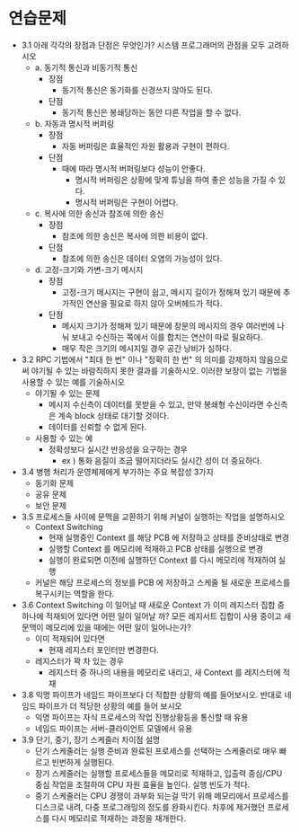 # 연습문제
* 3.1 아래 각각의 장점과 단점은 무엇인가? 시스템 프로그래머의 관점을 모두 고려하시오
	- a. 동기적 통신과 비동기적 통신
		- 장점
			- 동기적 통신은 동기화를 신경쓰지 않아도 된다.
		- 단점
			- 동기적 통신은 봉쇄당하는 동안 다른 작업을 할 수 없다.
	- b. 자동과 명시적 버퍼링
		- 장점
			- 자동 버퍼링은 효율적인 자원 활용과 구현이 편하다.
		- 단점
			- 때에 따라 명시적 버퍼링보다 성능이 안좋다.
				- 명시적 버퍼링은 상황에 맞게 튜닝을 하여 좋은 성능을 가질 수 있다.
				- 명시적 버퍼링은 구현이 어렵다.
	- c. 복사에 의한 송신과 참조에 의한 송신
		- 장점
			- 참조에 의한 송신은 복사에 의한 비용이 없다.
		- 단점
			- 참조에 의한 송신은 데이터 오염의 가능성이 있다.
	- d. 고정-크기와 가변-크기 메시지
		- 장점
			- 고정-크기 메시지는 구현이 쉽고, 메시지 길이가 정해져 있기 때문에 
			추가적인 연산을 필요로 하지 않아 오버헤드가 적다.
		- 단점
			- 메시지 크기가 정해져 있기 때문에 장문의 메시지의 경우 여러번에 나눠 보내고 
			수신하는 쪽에서 이를 합치는 연산이 따로 필요하다.
			- 매우 작은 크기의 메시지일 경우 공간 낭비가 심하다.
* 3.2 RPC 기법에서 "최대 한 번" 이나 "정확히 한 번" 의 의미를 강제하지 않음으로써 야기될 수 있는 
바람직하지 못한 결과를 기술하시오. 이러한 보장이 없는 기법을 사용할 수 있는 예를 기술하시오
	- 야기될 수 있는 문제
		- 메시지 수신측이 데이터를 못받을 수 있고, 만약 봉쇄형 수신이라면 수신측은 계속 block 상태로 대기할 것이다.
		- 데이터를 신뢰할 수 없게 된다.
	- 사용할 수 있는 예
		- 정확성보다 실시간 반응성을 요구하는 경우
			- ex ) 통화 음질이 조금 떨어지더라도 실시간 성이 더 중요하다.
* 3.4 병행 처리가 운영체제에게 부가하는 주요 복잡성 3가지
	- 동기화 문제
	- 공유 문제
	- 보안 문제
* 3.5 프로세스들 사이에 문맥을 교환하기 위해 커널이 실행하는 작업을 설명하시오
	- Context Switching
		- 현재 실행중인 Context 를 해당 PCB 에 저장하고 상태를 준비상태로 변경
		- 실행할 Context 를 메모리에 적재하고 PCB 상태를 실행으로 변경
		- 실행이 완료되면 이전에 실행하던 Context 를 다시 메모리에 적재하여 실행
	- 커널은 해당 프로세스의 정보를 PCB 에 저장하고 스케줄 될 새로운 프로세스를 복구시키는 역할을 한다.
* 3.6 Context Switching 이 일어날 때 새로운 Context 가 이미 레지스터 집합 중 하나에 적재되어 있다면 어떤 일이 일어날 까? 모든 레지서트 집합이 사용 중이고 새 문맥이 메모리에 있을 때에는 어떤 일이 일어나는가?
	- 이미 적재되어 있다면
		- 현재 레지스터 포인터만 변경한다.
	- 레지스터가 꽉 차 있는 경우
		- 레지스터 중 하나의 내용을 메모리로 내리고, 새 Context 를 레지스터에 적재
* 3.8 익명 파이프가 네임드 파이프보다 더 적합한 상황의 예를 들어보시오. 반대로 네임드 파이프가 더 적당한 상황의 예를 들어 보시오
	- 익명 파이프는 자식 프로세스의 작업 진행상황등을 통신할 때 유용
	- 네임드 파이프는 서버-클라이언트 모델에서 유용
* 3.9 단기, 중기, 장기 스케줄러 차이점 설명
	- 단기 스케줄러는 실행 준비과 완료된 프로세스를 선택하는 스케줄러로 매우 빠르고 빈번하게 실행된다.
	- 장기 스케줄러는 실행할 프로세스들을 메모리로 적재하고, 
	입출력 중심/CPU 중심 작업을 조절하여 CPU 자원 효율을 높인다. 실행 빈도가 적다.
	- 중기 스케줄러는 CPU 경쟁이 과부화 되는걸 막기 위해 메모리에서 프로세스를 디스크로 내려, 
	다중 프로그래밍의 정도를 완화시킨다. 차후에 제거했던 프로세스를 다시 메모리로 적재하는 과정을 재개한다.
